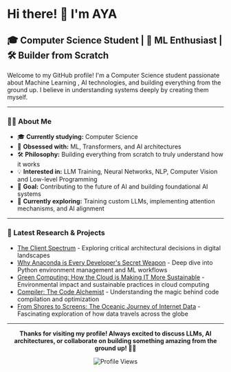 # Hi there! 👋 I'm AYA

## 🎓 Computer Science Student | 🤖 ML Enthusiast | 🛠️ Builder from Scratch

Welcome to my GitHub profile! I'm a Computer Science student passionate about Machine Learning , AI technologies, and building everything from the ground up. I believe in understanding systems deeply by creating them myself.

---

### 🧑‍💻 About Me

- 🎓 **Currently studying:** Computer Science 
- 🤖 **Obsessed with:** ML, Transformers, and AI architectures
- 🛠️ **Philosophy:** Building everything from scratch to truly understand how it works
- 💡 **Interested in:** LLM Training, Neural Networks, NLP, Computer Vision and Low-level Programming
- 🎯 **Goal:** Contributing to the future of AI and building foundational AI systems
- 🔬 **Currently exploring:** Training custom LLMs, implementing attention mechanisms, and AI alignment

---
### 📝 Latest Research & Projects
<!-- BLOG-POST-LIST:START -->
- [The Client Spectrum](https://yourblog.com/client-spectrum) - Exploring critical architectural decisions in digital landscapes
- [Why Anaconda is Every Developer's Secret Weapon](https://medium.com/@ayasc/why-anaconda-is-every-developers-secret-weapon-6171c480d03e) - Deep dive into Python environment management and ML workflows
- [Green Computing: How the Cloud is Making IT More Sustainable](https://medium.com/@ayasc/green-computing-how-the-cloud-is-making-it-more-sustainable-3409dcb78232) - Environmental impact and sustainable practices in cloud computing
- [Compiler: The Code Alchemist](https://medium.com/@ayasc/compiler-the-code-alchemist-f9d50c3d8354) - Understanding the magic behind code compilation and optimization
- [From Shores to Screens: The Oceanic Journey of Internet Data](https://medium.com/@ayasc/from-shores-to-screens-the-oceanic-journey-of-internet-data-69eb7f27162f) - Fascinating exploration of how data travels across the globe
<!-- BLOG-POST-LIST:END -->

---


<div align="center">


**Thanks for visiting my profile! Always excited to discuss LLMs, AI architectures, or collaborate on building something amazing from the ground up! 🤖🚀**

![Profile Views](https://komarev.com/ghpvc/?username=AYAAT1&color=brightgreen&style=flat-square&label=Profile+Views)

</div>
